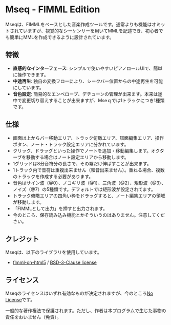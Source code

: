 # Mseq - FlMML Edition

Mseqは、FlMMLをベースとした音楽作成ツールです。通常よりも機能はオミットされていますが、視覚的なシーケンサーを用いてMMLを記述でき、初心者でも簡単にMMLを作成できるように設計されています。

## 特徴
- **直感的なインターフェース**: シンプルで使いやすいピアノロールUIで、簡単に操作できます。
- **中途再生**: 独自の変換フローにより、シークバー位置からの中途再生を可能にしています。
- **音色設定**: 簡易的なエンベロープ、デチューンの管理が出来ます。本来は途中で変更切り替えすることが出来ますが、Mseｑでは1トラックにつき1種類です。

## 仕様
- 画面は上からバー移動エリア、トラック俯瞰エリア、譜面編集エリア、操作ボタン、ノート・トラック設定エリアに分かれています。
- クリック、ドラッグといった操作でノートを追加・移動編集します。オクターブを移動する場合はノート設定エリアから移動します。
- 1グリッドは8分音符分の長さで、その冪だけ伸ばすことが出来ます。
- 1トラック内で音符は重複出来ません（和音出来ません）。重ねる場合、複数のトラックを作成する必要があります。
- 音色はサイン波（@0）、ノコギリ波（@1）、三角波（@2）、矩形波（@3）、ノイズ（@7）の5種類です。デフォルトでは矩形波が設定されてます。
- トラック俯瞰エリアの四角い枠をドラッグすると、ノート編集エリアの領域が移動します。
- 「FlMMLとして出力」を押すと出力されます。
- 今のところ、保存読み込み機能とかそういうのはありません。注意してください。

## クレジット
Mseqは、以下のライブラリを使用しています。
- [flmml-on-html5](https://github.com/argentum384/flmml-on-html5) / [BSD-3-Clause license](https://github.com/argentum384/flmml-on-html5/blob/master/LICENSE)

## ライセンス
Mseqのライセンスはいずれ有効なものが決定されますが、今のところ[No License](https://choosealicense.com/no-permission/)です。

一般的な著作権法で保護されます。ただし、作者は本プログラムで生じた事物の責任をおいません（免責）。
